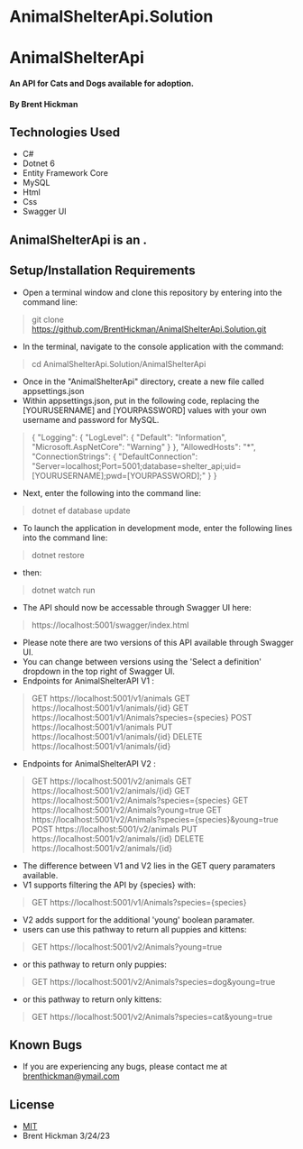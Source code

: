 # AnimalShelterApi.Solution
# AnimalShelterApi
#### An API for Cats and Dogs available for adoption.

#### By Brent Hickman

## Technologies Used

* C#
* Dotnet 6
* Entity Framework Core
* MySQL
* Html
* Css
* Swagger UI


## AnimalShelterApi is an .

## Setup/Installation Requirements

* Open a terminal window and clone this repository by entering into the command line:
> git clone https://github.com/BrentHickman/AnimalShelterApi.Solution.git
* In the terminal, navigate to the console application with the command:
> cd AnimalShelterApi.Solution/AnimalShelterApi
* Once in the "AnimalShelterApi" directory, create a new file called appsettings.json
* Within appsettings.json, put in the following code, replacing the [YOURUSERNAME] and [YOURPASSWORD] values with your own username and password for MySQL.
>{
  "Logging": {
    "LogLevel": {
      "Default": "Information",
      "Microsoft.AspNetCore": "Warning"
    }
  },
  "AllowedHosts": "*",
  "ConnectionStrings": {
    "DefaultConnection": "Server=localhost;Port=5001;database=shelter_api;uid=[YOURUSERNAME];pwd=[YOURPASSWORD];"
  }
}
* Next, enter the following into the command line:
> dotnet ef database update
* To launch the application in development mode, enter the following lines into the command line:
> dotnet restore
* then:
> dotnet watch run
* The API should now be accessable through Swagger UI here:
> https://localhost:5001/swagger/index.html
* Please note there are two versions of this API available through Swagger UI.
* You can change between versions using the 'Select a definition' dropdown in the top right of Swagger UI.
* Endpoints for AnimalShelterAPI V1 :
>GET https://localhost:5001/v1/animals
>GET https://localhost:5001/v1/animals/{id}
>GET https://localhost:5001/v1/Animals?species={species}
>POST https://localhost:5001/v1/animals
>PUT https://localhost:5001/v1/animals/{id}
>DELETE https://localhost:5001/v1/animals/{id}
* Endpoints for AnimalShelterAPI V2 :
>GET https://localhost:5001/v2/animals
>GET https://localhost:5001/v2/animals/{id}
>GET https://localhost:5001/v2/Animals?species={species}
>GET https://localhost:5001/v2/Animals?young=true
>GET https://localhost:5001/v2/Animals?species={species}&young=true
>POST https://localhost:5001/v2/animals
>PUT https://localhost:5001/v2/animals/{id}
>DELETE https://localhost:5001/v2/animals/{id}
* The difference between V1 and V2 lies in the GET query paramaters available.
* V1 supports filtering the API by {species} with:
>GET https://localhost:5001/v1/Animals?species={species}
* V2 adds support for the additional 'young' boolean paramater. 
* users can use this pathway to return all puppies and kittens:
>GET https://localhost:5001/v2/Animals?young=true
* or this pathway to return only puppies:
>GET https://localhost:5001/v2/Animals?species=dog&young=true
* or this pathway to return only kittens:
>GET https://localhost:5001/v2/Animals?species=cat&young=true

## Known Bugs

* If you are experiencing any bugs, please contact me at brenthickman@ymail.com

## License

* [MIT](https://opensource.org/licenses/MIT)
* Brent Hickman 3/24/23